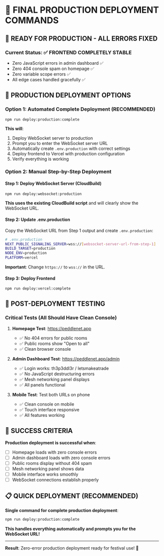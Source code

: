 # 🚀 FINAL PRODUCTION DEPLOYMENT COMMANDS

## 🎯 **READY FOR PRODUCTION - ALL ERRORS FIXED**

### **Current Status**: ✅ **FRONTEND COMPLETELY STABLE**
- Zero JavaScript errors in admin dashboard ✅
- Zero 404 console spam on homepage ✅  
- Zero variable scope errors ✅
- All edge cases handled gracefully ✅

## 🚀 **PRODUCTION DEPLOYMENT OPTIONS**

### **Option 1: Automated Complete Deployment (RECOMMENDED)**
```bash
npm run deploy:production:complete
```
**This will**:
1. Deploy WebSocket server to production
2. Prompt you to enter the WebSocket server URL
3. Automatically create `.env.production` with correct settings
4. Deploy frontend to Vercel with production configuration
5. Verify everything is working

### **Option 2: Manual Step-by-Step Deployment**

#### **Step 1: Deploy WebSocket Server (CloudBuild)**
```bash
npm run deploy:websocket:production
```
**This uses the existing CloudBuild script** and will clearly show the WebSocket URL.

#### **Step 2: Update .env.production**
Copy the WebSocket URL from Step 1 output and create `.env.production`:
```bash
# .env.production
NEXT_PUBLIC_SIGNALING_SERVER=wss://[websocket-server-url-from-step-1]
BUILD_TARGET=production
NODE_ENV=production
PLATFORM=vercel
```
**Important**: Change `https://` to `wss://` in the URL.

#### **Step 3: Deploy Frontend**
```bash
npm run deploy:vercel:complete
```

## 🧪 **POST-DEPLOYMENT TESTING**

### **Critical Tests (All Should Have Clean Console)**
1. **Homepage Test**: https://peddlenet.app
   - ✅ No 404 errors for public rooms
   - ✅ Public rooms show "Open to all"
   - ✅ Clean browser console

2. **Admin Dashboard Test**: https://peddlenet.app/admin
   - ✅ Login works: th3p3ddl3r / letsmakeatrade
   - ✅ No JavaScript destructuring errors
   - ✅ Mesh networking panel displays
   - ✅ All panels functional

3. **Mobile Test**: Test both URLs on phone
   - ✅ Clean console on mobile
   - ✅ Touch interface responsive
   - ✅ All features working

## 🎯 **SUCCESS CRITERIA**

**Production deployment is successful when**:
- [ ] Homepage loads with zero console errors
- [ ] Admin dashboard loads with zero console errors  
- [ ] Public rooms display without 404 spam
- [ ] Mesh networking panel shows data
- [ ] Mobile interface works smoothly
- [ ] WebSocket connections establish properly

## 📋 **QUICK DEPLOYMENT (RECOMMENDED)**

**Single command for complete production deployment**:
```bash
npm run deploy:production:complete
```

**This handles everything automatically and prompts you for the WebSocket URL!**

---

**Result**: Zero-error production deployment ready for festival use! 🎪